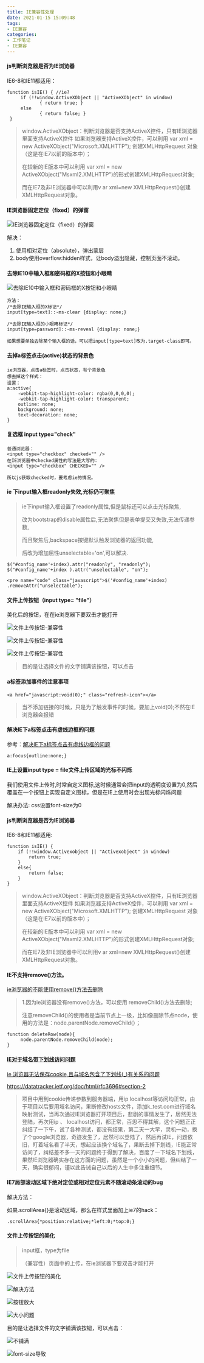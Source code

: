 ```yaml
---
title: IE兼容性处理
date: 2021-01-15 15:09:48
tags:
- IE兼容
categories:
- 工作笔记
- IE兼容
---
```


#### js判断浏览器是否为IE浏览器

IE6-8和IE11都适用：

```
function isIE() { //ie?
     if (!!window.ActiveXObject || "ActiveXObject" in window)
            { return true; }
     else
            { return false; }
 }
```

> window.ActiveXObject：判断浏览器是否支持ActiveX控件，只有IE浏览器里面支持ActiveX控件
> 如果浏览器支持ActiveX控件，可以利用 var xml = new ActiveXObject("Microsoft.XMLHTTP"); 创建XMLHttpRequest 对象（这是在IE7以前的版本中）；
>
> 在较新的IE版本中可以利用 var xml = new ActiveXObject("Msxml2.XMLHTTP")的形式创建XMLHttpRequest对象;
>
> 而在IE7及非IE浏览器中可以利用v ar xml=new XMLHttpRequest()创建XMLHttpRequest对象。



#### IE浏览器固定定位（fixed）的弹窗

![IE浏览器固定定位（fixed）的弹窗](https://raw.githubusercontent.com/winney07/Images/main/winney07.github.io/IE%E5%85%BC%E5%AE%B9%E6%80%A7%E5%A4%84%E7%90%86/ie-fixed.png)

解决：

1. 使用相对定位（absolute），弹出蒙层
2. body使用overflow:hidden样式，让body溢出隐藏，控制页面不滚动。

#### 去除IE10中输入框和密码框的X按钮和小眼睛

![去除IE10中输入框和密码框的X按钮和小眼睛](https://raw.githubusercontent.com/winney07/Images/main/winney07.github.io/IE%E5%85%BC%E5%AE%B9%E6%80%A7%E5%A4%84%E7%90%86/ie10-input.png)

```
方法：
/*去除IE输入框的X标记*/
input[type=text]::-ms-clear {display: none;}

/*去除IE输入框的小眼睛标记*/
input[type=password]::-ms-reveal {display: none;}

如果想要单独去除某个输入框的话，可以把input[type=text]改为.target-class即可。
```

#### 去掉a标签点击(active)状态的背景色

```
ie浏览器，点击a标签时，点击状态，有个背景色
想去掉这个样式：
设置：
a:active{
    -webkit-tap-highlight-color: rgba(0,0,0,0);
    -webkit-tap-highlight-color: transparent;
    outline: none;
    background: none;
    text-decoration: none;
}
```

#### 复选框 input type="check"

```
普通浏览器：
<input type="checkbox" checked="" />
在IE浏览器中checked属性的写法是大写的:
<input type="checkbox" CHECKED="" />

所以js获取checked时，要考虑ie的情况。
```

#### ie 下input输入框readonly失效,光标仍可聚焦

> ie下input输入框设置了readonly属性,但是鼠标还可以点击光标聚焦,
>
> 改为bootstrap的disable属性后,无法聚焦但是表单提交又失效,无法传递参数,
>
> 而且聚焦后,backspace按键默认触发浏览器的返回功能,
>
> 后改为增加屈性unselectable='on',可以解决.

```
$("#config_name'+index).attr("readonly", "readonly");
$("#config_name'+index ).attr("unselectable", "on");
```

```
<pre name="code" class="javascript">$('#config_name'+index) .removeAttr("unselectable");
```

#### 文件上传按钮（input type= "file"）

美化后的按钮，在在ie浏览器下要双击才能打开

![文件上传按钮-兼容性](https://raw.githubusercontent.com/winney07/Images/main/winney07.github.io/IE%E5%85%BC%E5%AE%B9%E6%80%A7%E5%A4%84%E7%90%86/input-file.png)

![文件上传按钮-兼容性](https://raw.githubusercontent.com/winney07/Images/main/winney07.github.io/IE%E5%85%BC%E5%AE%B9%E6%80%A7%E5%A4%84%E7%90%86/input-file2.png)

![文件上传按钮-兼容性](https://raw.githubusercontent.com/winney07/Images/main/winney07.github.io/IE%E5%85%BC%E5%AE%B9%E6%80%A7%E5%A4%84%E7%90%86/input-file3.png)

> 目的是让选择文件的文字铺满该按钮，可以点击



#### a标签添加事件的注意事项

```
<a href="javascript:void(0);" class="refresh-icon"></a>
```

> 当不添加链接的时候，只是为了触发事件的时候，要加上void(0);不然在IE浏览器会报错

#### 解决IE下a标签点击有虚线边框的问题

参考：[解决IE下a标签点击有虚线边框的问题](https://blog.csdn.net/zhangxianya1/article/details/47128007)

```
a:focus{outline:none;}
```

#### IE上设置input type = file文件上传区域的光标不闪烁

我们使用文件上传时,时常自定义图标,这时候通常会把input的透明度设置为0,然后覆盖在一个按钮上实现自定义图标，但是在IE上使用时会出现光标闪烁问题

解决办法: css设置font-size为0

#### js判断浏览器是否为IE浏览器

IE6-8和IE11都适用:

```
function isIE() {
	if (!!window.Activexobject || "Activexobject" in window)
 		return true;
 	}
	else{
 		return false;
 	}
}
```

> window.ActiveXObject：判断浏览器是否支持ActiveX控件，只有IE浏览器里面支持ActiveX控件 如果浏览器支持ActiveX控件，可以利用 var xml = new ActiveXObject("Microsoft.XMLHTTP"); 创建XMLHttpRequest 对象（这是在IE7以前的版本中）；
>
> 在较新的IE版本中可以利用 var xml = new ActiveXObject("Msxml2.XMLHTTP")的形式创建XMLHttpRequest对象;
>
> 而在IE7及非IE浏览器中可以利用v ar xml=new XMLHttpRequest()创建XMLHttpRequest对象。

#### IE不支持remove()方法。

[ie浏览器的不能使用remove()方法去删除](https://blog.csdn.net/mengtianqq/article/details/79744394)

> 1.因为ie浏览器没有remove()方法，可以使用 removeChild()方法去删除;
>
> 注意removeChild()的使用者是当前节点上一级，比如像删除节点node，使用的方法是：node.parentNode.removeChild(）；

```
function deleteRow(node){
	 node.parentNode.removeChild(node);
}
```

#### [IE对于域名带下划线访问问题]( http://www.360doc.com/content/14/0826/17/432969_404801617.shtml)

[ie 浏览器无法保存cookie,且与域名包含了下划线(_)有关系的问题](https://blog.csdn.net/qidizi/article/details/44494169)

https://datatracker.ietf.org/doc/html/rfc3696#section-2

> 项目中用到cookie传递参数到服务器端，用ip localhost等访问均正常，由于项目以后要用域名访问，果断修改hosts文件，添加k_test.com进行域名映射测试，当再次通过IE浏览器打开项目后，悲剧的事情发生了，居然无法登陆，再次用ip 、 localhost访问，都正常，百思不得其解，这个问题正正纠结了一下午，试了各种测试，都没有结果，第二天一大早，灵机—动，换了个google浏览器，奇迹发生了，居然可以登陆了，然后再试IE，问题依旧，盯着域名看了半天，想起应该换个域名了，果断去掉下划线，IE能正常访问了，纠结差不多一天的问题终于得到了解决，百度了一下域名下划线，果然IE浏览器确实存在这方面的问题，虽然是一个小小的问题，但纠结了一天，确实很郁闷，谨以此告诫自己以后的人生中多注重细节。

#### IE7局部滚动区域下绝对定位或相对定位元素不随滚动条滚动的bug

解决方法： 

如果.scrollArea{}是滚动区域，那么在样式里面加上ie7的hack：

```
.scrollArea{*position:relative;*left:0;*top:0;}
```

#### 文件上传按钮的美化

> input框，type为file  
>
> （兼容性）页面中的上传，在ie浏览器下要双击才能打开

![文件上传按钮的美化](https://raw.githubusercontent.com/winney07/Images/main/Note/%E4%B8%8A%E4%BC%A0%E6%8C%89%E9%92%AE%E7%BE%8E%E5%8C%96%E6%A0%B7%E5%BC%8F.png)

![解决方法](https://raw.githubusercontent.com/winney07/Images/main/Note/%E4%B8%8A%E4%BC%A0%E6%8C%89%E9%92%AE%E7%BE%8E%E5%8C%96-%E8%A7%A3%E5%86%B3%E6%96%B9%E6%B3%95.png)

![按钮放大](https://raw.githubusercontent.com/winney07/Images/main/Note/%E4%B8%8A%E4%BC%A0%E6%8C%89%E9%92%AE-IE%E6%94%BE%E5%A4%A7.png)

![大小问题](https://raw.githubusercontent.com/winney07/Images/main/Note/%E4%B8%8A%E4%BC%A0%E6%8C%89%E9%92%AE-IE%E5%A4%A7%E5%B0%8F%E9%97%AE%E9%A2%98.png)



目的是让选择文件的文字铺满该按钮，可以点击：

![不铺满](https://raw.githubusercontent.com/winney07/Images/main/Note/%E4%B8%8A%E4%BC%A0%E6%8C%89%E9%92%AE-IE%E4%B8%8D%E9%93%BA%E6%BB%A1.png)

![font-size导致](https://raw.githubusercontent.com/winney07/Images/main/Note/%E4%B8%8A%E4%BC%A0%E6%8C%89%E9%92%AE-IE-font-size%E5%AF%BC%E8%87%B4.png)